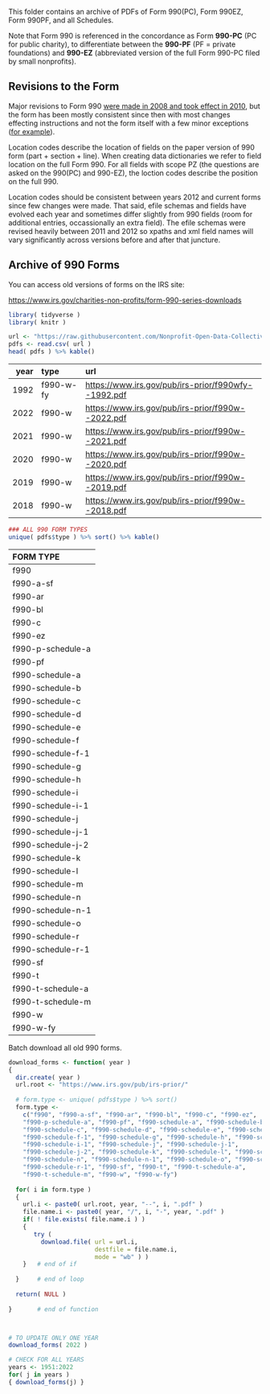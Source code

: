 This folder contains an archive of PDFs of Form 990(PC), Form 990EZ, Form 990PF, and all Schedules. 

Note that Form 990 is referenced in the concordance as Form **990-PC** (PC for public charity), to differentiate between the **990-PF** (PF = private foundations) and **990-EZ** (abbreviated version of the full Form 990-PC filed by small nonprofits). 

## Revisions to the Form

Major revisions to Form 990 [were made in 2008 and took effect in 2010](https://www.thetaxadviser.com/issues/2009/aug/revisedform990theevolutionofgovernanceandthenonprofitworld.html), but the form has been mostly consistent since then with most changes effecting instructions and not the form itself with a few minor exceptions ([for example](https://www.pwc.com/us/en/services/tax/library/2021-form-990-contains-a-couple-of-notable-changes.html)). 

Location codes describe the location of fields on the paper version of 990 form (part + section + line). When creating data dictionaries we refer to field location on the full Form 990. For all fields with scope PZ (the questions are asked on the 990(PC) and 990-EZ), the loction codes describe the position on the full 990. 

Location codes should be consistent between years 2012 and current forms since few changes were made. That said, efile schemas and fields have evolved each year and sometimes differ slightly from 990 fields (room for additional entries, occassionally an extra field). The efile schemas were revised heavily between 2011 and 2012 so xpaths and xml field names will vary significantly across versions before and after that juncture. 


## Archive of 990 Forms

You can access old versions of forms on the IRS site: 

https://www.irs.gov/charities-non-profits/form-990-series-downloads

```r
library( tidyverse )
library( knitr )

url <- "https://raw.githubusercontent.com/Nonprofit-Open-Data-Collective/irs-efile-master-concordance-file/master/990_forms/pdfs.csv"
pdfs <- read.csv( url )
head( pdfs ) %>% kable()
```

| year|type      |url                                                 |
|----:|:---------|:---------------------------------------------------|
| 1992|f990-w-fy |https://www.irs.gov/pub/irs-prior/f990wfy--1992.pdf |
| 2022|f990-w    |https://www.irs.gov/pub/irs-prior/f990w--2022.pdf   |
| 2021|f990-w    |https://www.irs.gov/pub/irs-prior/f990w--2021.pdf   |
| 2020|f990-w    |https://www.irs.gov/pub/irs-prior/f990w--2020.pdf   |
| 2019|f990-w    |https://www.irs.gov/pub/irs-prior/f990w--2019.pdf   |
| 2018|f990-w    |https://www.irs.gov/pub/irs-prior/f990w--2018.pdf   |


```r
### ALL 990 FORM TYPES
unique( pdfs$type ) %>% sort() %>% kable()
```


| FORM TYPE        |  
|:-----------------|  
|f990              |
|f990-a-sf         |
|f990-ar           |
|f990-bl           |
|f990-c            |
|f990-ez           |
|f990-p-schedule-a |
|f990-pf           |
|f990-schedule-a   |
|f990-schedule-b   |
|f990-schedule-c   |
|f990-schedule-d   |
|f990-schedule-e   |
|f990-schedule-f   |
|f990-schedule-f-1 |
|f990-schedule-g   |
|f990-schedule-h   |
|f990-schedule-i   |
|f990-schedule-i-1 |
|f990-schedule-j   |
|f990-schedule-j-1 |
|f990-schedule-j-2 |
|f990-schedule-k   |
|f990-schedule-l   |
|f990-schedule-m   |
|f990-schedule-n   |
|f990-schedule-n-1 |
|f990-schedule-o   |
|f990-schedule-r   |
|f990-schedule-r-1 |
|f990-sf           |
|f990-t            |
|f990-t-schedule-a |
|f990-t-schedule-m |
|f990-w            |
|f990-w-fy         |  


Batch download all old 990 forms. 

```r
download_forms <- function( year )
{
  dir.create( year )
  url.root <- "https://www.irs.gov/pub/irs-prior/"
  
  # form.type <- unique( pdfs$type ) %>% sort()
  form.type <- 
    c("f990", "f990-a-sf", "f990-ar", "f990-bl", "f990-c", "f990-ez", 
    "f990-p-schedule-a", "f990-pf", "f990-schedule-a", "f990-schedule-b", 
    "f990-schedule-c", "f990-schedule-d", "f990-schedule-e", "f990-schedule-f", 
    "f990-schedule-f-1", "f990-schedule-g", "f990-schedule-h", "f990-schedule-i", 
    "f990-schedule-i-1", "f990-schedule-j", "f990-schedule-j-1", 
    "f990-schedule-j-2", "f990-schedule-k", "f990-schedule-l", "f990-schedule-m", 
    "f990-schedule-n", "f990-schedule-n-1", "f990-schedule-o", "f990-schedule-r", 
    "f990-schedule-r-1", "f990-sf", "f990-t", "f990-t-schedule-a", 
    "f990-t-schedule-m", "f990-w", "f990-w-fy")
  
  for( i in form.type )
  {
    url.i <- paste0( url.root, year, "--", i, ".pdf" )
    file.name.i <- paste0( year, "/", i, "-", year, ".pdf" )
    if( ! file.exists( file.name.i ) )
    { 
       try ( 
         download.file( url = url.i, 
                        destfile = file.name.i,
                        mode = "wb" ) )
    }   # end of if
    
  }     # end of loop
  
  return( NULL )
  
}       # end of function 



# TO UPDATE ONLY ONE YEAR
download_forms( 2022 )

# CHECK FOR ALL YEARS
years <- 1951:2022
for( j in years )
{ download_forms(j) }
```



